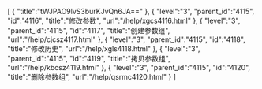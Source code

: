 [
	{
		"title":"tWJPAO9lvS3burKJvQn6JA=="
	},
	{
		"level":"3",
		"parent_id":"4115",
		"id":"4116",
		"title":"修改参数",
		"url":"/help/xgcs4116.html"
	},
	{
		"level":"3",
		"parent_id":"4115",
		"id":"4117",
		"title":"创建参数组",
		"url":"/help/cjcsz4117.html"
	},
	{
		"level":"3",
		"parent_id":"4115",
		"id":"4118",
		"title":"修改历史",
		"url":"/help/xgls4118.html"
	},
	{
		"level":"3",
		"parent_id":"4115",
		"id":"4119",
		"title":"拷贝参数组",
		"url":"/help/kbcsz4119.html"
	},
	{
		"level":"3",
		"parent_id":"4115",
		"id":"4120",
		"title":"删除参数组",
		"url":"/help/qsrmc4120.html"
	}
]